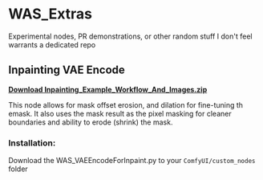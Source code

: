 # WAS_Extras
Experimental nodes, PR demonstrations, or other random stuff I don't feel warrants a dedicated repo


## Inpainting VAE Encode
[**Download Inpainting_Example_Workflow_And_Images.zip**](https://github.com/WASasquatch/WAS_Extras/files/12719211/Inpainting_Example_Workflow_And_Images.zip)

This node allows for mask offset erosion, and dilation for fine-tuning th emask. It also uses the mask result as the pixel masking for cleaner boundaries and ability to erode (shrink) the mask. 

### Installation:
Download the WAS_VAEEncodeForInpaint.py to your `ComfyUI/custom_nodes` folder


